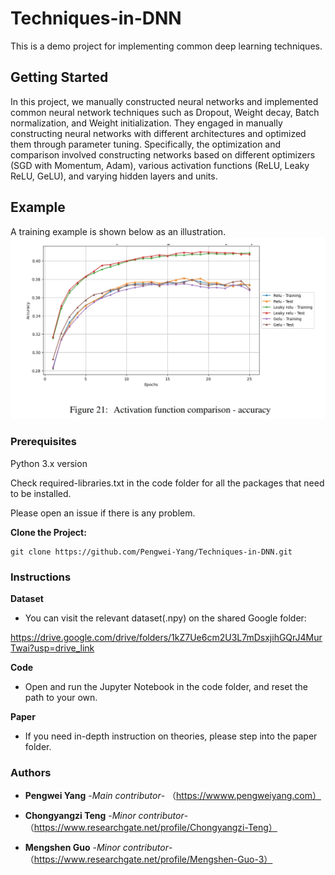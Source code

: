 # Techniques-in-DNN
This is a demo project for implementing common deep learning techniques.

## Getting Started
In this project, we manually constructed neural networks and implemented common neural network techniques such as Dropout, Weight decay, Batch normalization, and Weight initialization. They engaged in manually constructing neural networks with different architectures and optimized them through parameter tuning. Specifically, the optimization and comparison involved constructing networks based on different optimizers (SGD with Momentum, Adam), various activation functions (ReLU, Leaky ReLU, GeLU), and varying hidden layers and units.

## Example

A training example is shown below as an illustration.
![alt text](https://github.com/Pengwei-Yang/Techniques-in-DNN/blob/main/image.png)


### Prerequisites
Python 3.x version

Check required-libraries.txt in the code folder for all the packages that need to be installed.

Please open an issue if there is any problem.

**Clone the Project:**
```
git clone https://github.com/Pengwei-Yang/Techniques-in-DNN.git
```
### Instructions

**Dataset**

* You can visit the relevant dataset(.npy) on the shared Google folder:

https://drive.google.com/drive/folders/1kZ7Ue6cm2U3L7mDsxjihGQrJ4MurTwai?usp=drive_link

**Code**

* Open and run the Jupyter Notebook in the code folder, and reset the path to your own.

**Paper**

* If you need in-depth instruction on theories, please step into the paper folder.

### Authors
* **Pengwei Yang** -*Main contributor*-
（https://wwww.pengweiyang.com）

* **Chongyangzi Teng** -*Minor contributor*- （https://www.researchgate.net/profile/Chongyangzi-Teng）
* **Mengshen Guo** -*Minor contributor*- （https://www.researchgate.net/profile/Mengshen-Guo-3）


